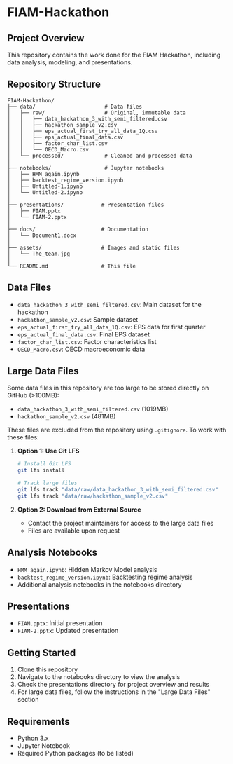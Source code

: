 # FIAM-Hackathon

## Project Overview
This repository contains the work done for the FIAM Hackathon, including data analysis, modeling, and presentations.

## Repository Structure
```
FIAM-Hackathon/
├── data/                      # Data files
│   ├── raw/                   # Original, immutable data
│   │   ├── data_hackathon_3_with_semi_filtered.csv
│   │   ├── hackathon_sample_v2.csv
│   │   ├── eps_actual_first_try_all_data_1Q.csv
│   │   ├── eps_actual_final_data.csv
│   │   ├── factor_char_list.csv
│   │   └── OECD_Macro.csv
│   └── processed/             # Cleaned and processed data
│
├── notebooks/                 # Jupyter notebooks
│   ├── HMM_again.ipynb
│   ├── backtest_regime_version.ipynb
│   ├── Untitled-1.ipynb
│   └── Untitled-2.ipynb
│
├── presentations/            # Presentation files
│   ├── FIAM.pptx
│   └── FIAM-2.pptx
│
├── docs/                     # Documentation
│   └── Document1.docx
│
├── assets/                   # Images and static files
│   └── The_team.jpg
│
└── README.md                 # This file
```

## Data Files
- `data_hackathon_3_with_semi_filtered.csv`: Main dataset for the hackathon
- `hackathon_sample_v2.csv`: Sample dataset
- `eps_actual_first_try_all_data_1Q.csv`: EPS data for first quarter
- `eps_actual_final_data.csv`: Final EPS dataset
- `factor_char_list.csv`: Factor characteristics list
- `OECD_Macro.csv`: OECD macroeconomic data

## Large Data Files
Some data files in this repository are too large to be stored directly on GitHub (>100MB):
- `data_hackathon_3_with_semi_filtered.csv` (1019MB)
- `hackathon_sample_v2.csv` (481MB)

These files are excluded from the repository using `.gitignore`. To work with these files:

1. **Option 1: Use Git LFS**
   ```bash
   # Install Git LFS
   git lfs install
   
   # Track large files
   git lfs track "data/raw/data_hackathon_3_with_semi_filtered.csv"
   git lfs track "data/raw/hackathon_sample_v2.csv"
   ```

2. **Option 2: Download from External Source**
   - Contact the project maintainers for access to the large data files
   - Files are available upon request

## Analysis Notebooks
- `HMM_again.ipynb`: Hidden Markov Model analysis
- `backtest_regime_version.ipynb`: Backtesting regime analysis
- Additional analysis notebooks in the notebooks directory

## Presentations
- `FIAM.pptx`: Initial presentation
- `FIAM-2.pptx`: Updated presentation

## Getting Started
1. Clone this repository
2. Navigate to the notebooks directory to view the analysis
3. Check the presentations directory for project overview and results
4. For large data files, follow the instructions in the "Large Data Files" section

## Requirements
- Python 3.x
- Jupyter Notebook
- Required Python packages (to be listed)

